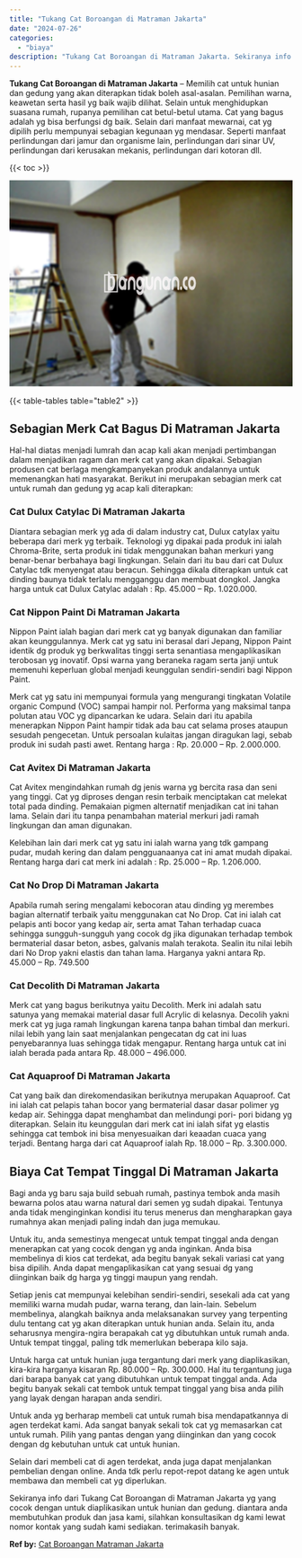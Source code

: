 ```yaml
---
title: "Tukang Cat Boroangan di Matraman Jakarta"
date: "2024-07-26"
categories: 
  - "biaya"
description: "Tukang Cat Boroangan di Matraman Jakarta. Sekiranya info dari Tukang Cat Boroangan di Matraman Jakarta yg yang cocok dengan untuk diaplikasikan untuk hunian..."
---
```


**Tukang Cat Boroangan di Matraman Jakarta** – Memilih cat untuk hunian dan gedung yang akan diterapkan tidak boleh asal-asalan. Pemilihan warna, keawetan serta hasil yg baik wajib dilihat. Selain untuk menghidupkan suasana rumah, rupanya pemilihan cat betul-betul utama. Cat yang bagus adalah yg bisa berfungsi dg baik. Selain dari manfaat mewarnai, cat yg dipilih perlu mempunyai sebagian kegunaan yg mendasar. Seperti manfaat perlindungan dari jamur dan organisme lain, perlindungan dari sinar UV, perlindungan dari kerusakan mekanis, perlindungan dari kotoran dll.

{{< toc >}}

![Tukang Cat Boroangan di Matraman Jakarta](/images/jasa-cat-murah42.png)

{{< table-tables table="table2" >}}

## Sebagian Merk Cat Bagus Di Matraman Jakarta

Hal-hal diatas menjadi lumrah dan acap kali akan menjadi pertimbangan dalam menjadikan ragam dan merk cat yang akan dipakai. Sebagian produsen cat berlaga mengkampanyekan produk andalannya untuk memenangkan hati masyarakat. Berikut ini merupakan sebagian merk cat untuk rumah dan gedung yg acap kali diterapkan:

### Cat Dulux Catylac Di Matraman Jakarta

Diantara sebagian merk yg ada di dalam industry cat, Dulux catylax yaitu beberapa dari merk yg terbaik. Teknologi yg dipakai pada produk ini ialah Chroma-Brite, serta produk ini tidak menggunakan bahan merkuri yang benar-benar berbahaya bagi lingkungan. Selain dari itu bau dari cat Dulux Catylac tdk menyengat atau beracun. Sehingga dikala diterapkan untuk cat dinding baunya tidak terlalu mengganggu dan membuat dongkol. Jangka harga untuk cat Dulux Catylac adalah : Rp. 45.000 – Rp. 1.020.000.

### Cat Nippon Paint Di Matraman Jakarta

Nippon Paint ialah bagian dari merk cat yg banyak digunakan dan familiar akan keunggulannya. Merk cat yg satu ini berasal dari Jepang, Nippon Paint identik dg produk yg berkwalitas tinggi serta senantiasa mengaplikasikan terobosan yg inovatif. Opsi warna yang beraneka ragam serta janji untuk memenuhi keperluan global menjadi keunggulan sendiri-sendiri bagi Nippon Paint.

Merk cat yg satu ini mempunyai formula yang mengurangi tingkatan Volatile organic Compund (VOC) sampai hampir nol. Performa yang maksimal tanpa polutan atau VOC yg dipancarkan ke udara. Selain dari itu apabila menerapkan Nippon Paint hampir tidak ada bau cat selama proses ataupun sesudah pengecetan. Untuk persoalan kulaitas jangan diragukan lagi, sebab produk ini sudah pasti awet. Rentang harga : Rp. 20.000 – Rp. 2.000.000.

### Cat Avitex Di Matraman Jakarta

Cat Avitex mengindahkan rumah dg jenis warna yg bercita rasa dan seni yang tinggi. Cat yg diproses dengan resin terbaik menciptakan cat melekat total pada dinding. Pemakaian pigmen alternatif menjadikan cat ini tahan lama. Selain dari itu tanpa penambahan material merkuri jadi ramah lingkungan dan aman digunakan.

Kelebihan lain dari merk cat yg satu ini ialah warna yang tdk gampang pudar, mudah kering dan dalam pengguanaanya cat ini amat mudah dipakai. Rentang harga dari cat merk ini adalah : Rp. 25.000 – Rp. 1.206.000.

### Cat No Drop Di Matraman Jakarta

Apabila rumah sering mengalami kebocoran atau dinding yg merembes bagian alternatif terbaik yaitu menggunakan cat No Drop. Cat ini ialah cat pelapis anti bocor yang kedap air, serta amat Tahan terhadap cuaca sehingga sungguh-sungguh yang cocok dg jika digunakan terhadap tembok bermaterial dasar beton, asbes, galvanis malah terakota. Sealin itu nilai lebih dari No Drop yakni elastis dan tahan lama. Harganya yakni antara Rp. 45.000 – Rp. 749.500

### Cat Decolith Di Matraman Jakarta

Merk cat yang bagus berikutnya yaitu Decolith. Merk ini adalah satu satunya yang memakai material dasar full Acrylic di kelasnya. Decolih yakni merk cat yg juga ramah lingkungan karena tanpa bahan timbal dan merkuri. nilai lebih yang lain saat menjalankan pengecatan dg cat ini luas penyebarannya luas sehingga tidak mengapur. Rentang harga untuk cat ini ialah berada pada antara Rp. 48.000 – 496.000.

### Cat Aquaproof Di Matraman Jakarta

Cat yang baik dan direkomendasikan berikutnya merupakan Aquaproof. Cat ini ialah cat pelapis tahan bocor yang bermaterial dasar dasar polimer yg kedap air. Sehingga dapat menghambat dan melindungi pori- pori bidang yg diterapkan. Selain itu keunggulan dari merk cat ini ialah sifat yg elastis sehingga cat tembok ini bisa menyesuaikan dari keaadan cuaca yang terjadi. Bentang harga dari cat Aquaproof ialah Rp. 18.000 – Rp. 3.300.000.

## Biaya Cat Tempat Tinggal Di Matraman Jakarta

Bagi anda yg baru saja build sebuah rumah, pastinya tembok anda masih bewarna polos atau warna natural dari semen yg sudah dipakai. Tentunya anda tidak menginginkan kondisi itu terus menerus dan mengharapkan gaya rumahnya akan menjadi paling indah dan juga memukau.

Untuk itu, anda semestinya mengecat untuk tempat tinggal anda dengan menerapkan cat yang cocok dengan yg anda inginkan. Anda bisa membelinya di kios cat terdekat, ada begitu banyak sekali variasi cat yang bisa dipilih. Anda dapat mengaplikasikan cat yang sesuai dg yang diinginkan baik dg harga yg tinggi maupun yang rendah.

Setiap jenis cat mempunyai kelebihan sendiri-sendiri, sesekali ada cat yang memiliki warna mudah pudar, warna terang, dan lain-lain. Sebelum membelinya, alangkah baiknya anda melaksanakan survey yang terpenting dulu tentang cat yg akan diterapkan untuk hunian anda. Selain itu, anda seharusnya mengira-ngira berapakah cat yg dibutuhkan untuk rumah anda. Untuk tempat tinggal, paling tdk memerlukan beberapa kilo saja.

Untuk harga cat untuk hunian juga tergantung dari merk yang diaplikasikan, kira-kira harganya kisaran Rp. 80.000 – Rp. 300.000. Hal itu tergantung juga dari barapa banyak cat yang dibutuhkan untuk tempat tinggal anda. Ada begitu banyak sekali cat tembok untuk tempat tinggal yang bisa anda pilih yang layak dengan harapan anda sendiri.

Untuk anda yg berharap membeli cat untuk rumah bisa mendapatkannya di agen terdekat kami. Ada sangat banyak sekali tok cat yg memasarkan cat untuk rumah. Pilih yang pantas dengan yang diinginkan dan yang cocok dengan dg kebutuhan untuk cat untuk hunian.

Selain dari membeli cat di agen terdekat, anda juga dapat menjalankan pembelian dengan online. Anda tdk perlu repot-repot datang ke agen untuk membawa dan membeli cat yg diperlukan.

Sekiranya info dari Tukang Cat Boroangan di Matraman Jakarta yg yang cocok dengan untuk diaplikasikan untuk hunian dan gedung. diantara anda membutuhkan produk dan jasa kami, silahkan konsultasikan dg kami lewat nomor kontak yang sudah kami sediakan. terimakasih banyak.

**Ref by:** [Cat Boroangan Matraman Jakarta](https://id.wikipedia.org/wiki/Cat)
